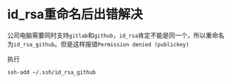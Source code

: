 # id_rsa重命名后出错解决
公司电脑需要同时支持`gitlab`和`github`，`id_rsa`肯定不能是同一个，所以重命名为`id_rsa_github`。但是这样报错`Permission denied (publickey)`

执行
```
ssh-add ~/.ssh/id_rsa_github
```